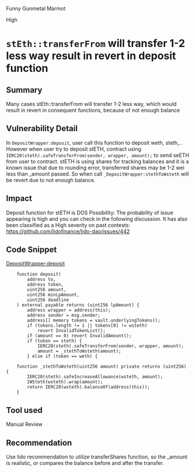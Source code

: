 Funny Gunmetal Marmot

High

# `stEth::transferFrom` will transfer 1-2 less way result in revert in deposit function

## Summary
Many cases stEth::transferFrom will transfer 1-2 less way, which would result in revert in consequent functions, because of not enough balance
## Vulnerability Detail
In `DepositWrapper:deposit`, user call this function to deposit weth, steth,.. However when user try to deposit stETH, contract using `IERC20(steth).safeTransferFrom(sender, wrapper, amount);` to send seETH from user to contract. stETH is using shares for tracking balances and it is a known issue that due to rounding error, transferred shares may be 1-2 wei less than _amount passed. So when call  `_DepositWrapper:stethToWsteth` will be revert due to not enough balance. 
## Impact
Deposit function for stETH is DOS
Possibility: The probability of issue appearing is high and you can check in the following discussion. It has also been classified as a High severity on past contests: https://github.com/lidofinance/lido-dao/issues/442
## Code Snippet
[DepositWrapper:deposit](https://github.com/sherlock-audit/2024-06-mellow/blob/26aa0445ec405a4ad637bddeeedec4efe1eba8d2/mellow-lrt/src/utils/DepositWrapper.sol#L42C4-L58C36)
```solidity
    function deposit(
        address to,
        address token,
        uint256 amount,
        uint256 minLpAmount,
        uint256 deadline
    ) external payable returns (uint256 lpAmount) {
        address wrapper = address(this);
        address sender = msg.sender;
        address[] memory tokens = vault.underlyingTokens();
        if (tokens.length != 1 || tokens[0] != wsteth)
            revert InvalidTokenList();
        if (amount == 0) revert InvalidAmount();
        if (token == steth) {
            IERC20(steth).safeTransferFrom(sender, wrapper, amount);
            amount = _stethToWsteth(amount);
        } else if (token == weth) {
```
```solidity
    function _stethToWsteth(uint256 amount) private returns (uint256) {
        IERC20(steth).safeIncreaseAllowance(wsteth, amount);
        IWSteth(wsteth).wrap(amount);
        return IERC20(wsteth).balanceOf(address(this));
    }
```
## Tool used

Manual Review

## Recommendation
Use lido recommendation to utilize transferShares function, so the _amount is realistic, or compares the balance before and after the transfer.